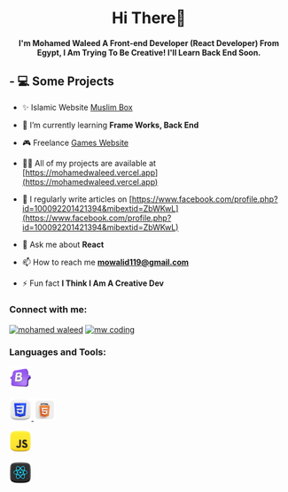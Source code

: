 <h1 align="center">Hi There👋</h1>
<h4 align="center">I'm Mohamed Waleed A Front-end Developer (React Developer) From Egypt, I Am Trying To Be Creative! I'll Learn Back End Soon.</h4>

<h2 align="left">- 💻 Some Projects</h2>

- ✨️ Islamic Website [Muslim Box](muslim-box.vercel.app)

- 🌱 I’m currently learning **Frame Works, Back End**

- 🎮 Freelance [Games Website](Https://Muhamed-Walid.github.io/AbdoGameZone/)

- 👨‍💻 All of my projects are available at [https://mohamedwaleed.vercel.app](https://mohamedwaleed.vercel.app)

- 📝 I regularly write articles on [https://www.facebook.com/profile.php?id=100092201421394&mibextid=ZbWKwL](https://www.facebook.com/profile.php?id=100092201421394&mibextid=ZbWKwL)

- 💬 Ask me about **React**

- 📫 How to reach me **mowalid119@gmail.com**

- ⚡ Fun fact **I Think I Am A Creative Dev**

<h3 align="left">Connect with me:</h3>
<p align="left">
<a href="https://fb.com/mohamed waleed" target="blank"><img align="center" src="https://raw.githubusercontent.com/rahuldkjain/github-profile-readme-generator/master/src/images/icons/Social/facebook.svg" alt="mohamed waleed" height="30" width="40" /></a>
<a href="https://www.youtube.com/c/mw coding" target="blank"><img align="center" src="https://raw.githubusercontent.com/rahuldkjain/github-profile-readme-generator/master/src/images/icons/Social/youtube.svg" alt="mw coding" height="30" width="40" /></a>
</p>


<h3 align="left">Languages and Tools:</h3>
<p align="left"> <a href="https://getbootstrap.com" target="_blank" rel="noreferrer"> <img src="Bp.png" alt="bootstrap" width="40" height="40"/> </a>

<a href="https://www.w3schools.com/css/" target="_blank" rel="noreferrer"> <img src="Css.png" alt="css3" width="40" height="40"/> </a> <a href="https://www.w3.org/html/" target="_blank" rel="noreferrer"> <img src="Html.png" alt="html5" width="40" height="40"/> </a> 

<a href="https://developer.mozilla.org/en-US/docs/Web/JavaScript" target="_blank" rel="noreferrer"> <img src="Js.png" alt="javascript" width="40" height="40"/> </a> 

<a href="https://reactjs.org/" target="_blank" rel="noreferrer"> <img src="React.png" alt="react" width="40" height="40"/> </a> </p>
